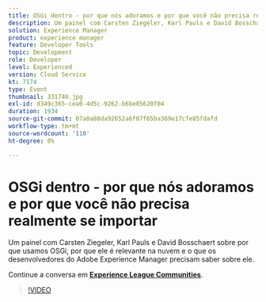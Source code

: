 ```yaml
---
title: OSGi dentro - por que nós adoramos e por que você não precisa realmente se importar
description: Um painel com Carsten Ziegeler, Karl Pauls e David Bosschaert sobre por que usamos OSGi, por que ele é relevante na nuvem e o que os desenvolvedores do Adobe Experience Manager precisam saber sobre ele. Esta sessão foi entregue como parte do evento Conteúdo do Adobe Developers Live.
solution: Experience Manager
product: experience manager
feature: Developer Tools
topic: Development
role: Developer
level: Experienced
version: Cloud Service
kt: 7174
type: Event
thumbnail: 331740.jpg
exl-id: d349c365-cea0-4d5c-9262-b6be05620f04
duration: 1934
source-git-commit: 07a0a88da92652a6f07f65ba369e17cfe85fdafd
workflow-type: tm+mt
source-wordcount: '110'
ht-degree: 0%

---
```


# OSGi dentro - por que nós adoramos e por que você não precisa realmente se importar

Um painel com Carsten Ziegeler, Karl Pauls e David Bosschaert sobre por que usamos OSGi, por que ele é relevante na nuvem e o que os desenvolvedores do Adobe Experience Manager precisam saber sobre ele.

Continue a conversa em **[Experience League Communities](https://adobe.ly/36Yd3v6)**.

>[!VIDEO](https://video.tv.adobe.com/v/331740/?quality=12&learn=on&hidetitle=true)
